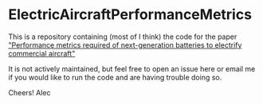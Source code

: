 # ElectricAircraftPerformanceMetrics

This is a repository containing (most of I think) the code for the paper ["Performance metrics required of next-generation batteries to electrify commercial aircraft"](https://pubs.acs.org/doi/full/10.1021/acsenergylett.9b02574)

It is not actively maintained, but feel free to open an issue here or email me if you would like to run the code and are having trouble doing so.

Cheers!
Alec

